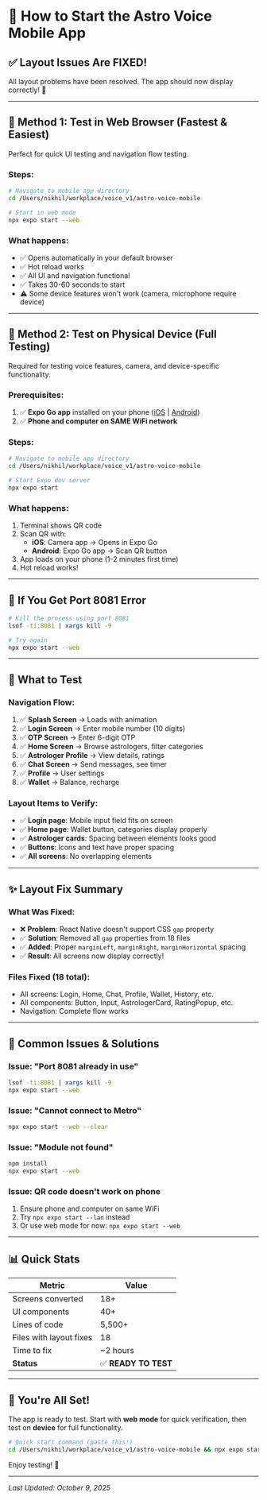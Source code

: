 # 🚀 How to Start the Astro Voice Mobile App

## ✅ **Layout Issues Are FIXED!**

All layout problems have been resolved. The app should now display correctly! 🎉

---

## 📱 **Method 1: Test in Web Browser** (Fastest & Easiest)

Perfect for quick UI testing and navigation flow testing.

### Steps:
```bash
# Navigate to mobile app directory
cd /Users/nikhil/workplace/voice_v1/astro-voice-mobile

# Start in web mode
npx expo start --web
```

### What happens:
- ✅ Opens automatically in your default browser
- ✅ Hot reload works
- ✅ All UI and navigation functional
- ✅ Takes 30-60 seconds to start
- ⚠️ Some device features won't work (camera, microphone require device)

---

## 📱 **Method 2: Test on Physical Device** (Full Testing)

Required for testing voice features, camera, and device-specific functionality.

### Prerequisites:
1. ✅ **Expo Go app** installed on your phone ([iOS](https://apps.apple.com/app/apple-store/id982107779) | [Android](https://play.google.com/store/apps/details?id=host.exp.exponent))
2. ✅ **Phone and computer on SAME WiFi network**

### Steps:
```bash
# Navigate to mobile app directory
cd /Users/nikhil/workplace/voice_v1/astro-voice-mobile

# Start Expo dev server
npx expo start
```

### What happens:
1. Terminal shows QR code
2. Scan QR with:
   - **iOS**: Camera app → Opens in Expo Go
   - **Android**: Expo Go app → Scan QR button
3. App loads on your phone (1-2 minutes first time)
4. Hot reload works!

---

## 🚫 **If You Get Port 8081 Error**

```bash
# Kill the process using port 8081
lsof -ti:8081 | xargs kill -9

# Try again
npx expo start --web
```

---

## 🧪 **What to Test**

### Navigation Flow:
1. ✅ **Splash Screen** → Loads with animation
2. ✅ **Login Screen** → Enter mobile number (10 digits)
3. ✅ **OTP Screen** → Enter 6-digit OTP
4. ✅ **Home Screen** → Browse astrologers, filter categories
5. ✅ **Astrologer Profile** → View details, ratings
6. ✅ **Chat Screen** → Send messages, see timer
7. ✅ **Profile** → User settings
8. ✅ **Wallet** → Balance, recharge

### Layout Items to Verify:
- ✅ **Login page**: Mobile input field fits on screen
- ✅ **Home page**: Wallet button, categories display properly
- ✅ **Astrologer cards**: Spacing between elements looks good
- ✅ **Buttons**: Icons and text have proper spacing
- ✅ **All screens**: No overlapping elements

---

## ✨ **Layout Fix Summary**

### What Was Fixed:
- ❌ **Problem**: React Native doesn't support CSS `gap` property
- ✅ **Solution**: Removed all `gap` properties from 18 files
- ✅ **Added**: Proper `marginLeft`, `marginRight`, `marginHorizontal` spacing
- ✅ **Result**: All screens now display correctly!

### Files Fixed (18 total):
- All screens: Login, Home, Chat, Profile, Wallet, History, etc.
- All components: Button, Input, AstrologerCard, RatingPopup, etc.
- Navigation: Complete flow works

---

## 🐛 **Common Issues & Solutions**

### Issue: "Port 8081 already in use"
```bash
lsof -ti:8081 | xargs kill -9
npx expo start --web
```

### Issue: "Cannot connect to Metro"
```bash
npx expo start --web --clear
```

### Issue: "Module not found"
```bash
npm install
npx expo start --web
```

### Issue: QR code doesn't work on phone
1. Ensure phone and computer on same WiFi
2. Try `npx expo start --lan` instead
3. Or use web mode for now: `npx expo start --web`

---

## 📊 **Quick Stats**

| Metric | Value |
|--------|-------|
| Screens converted | 18+ |
| UI components | 40+ |
| Lines of code | 5,500+ |
| Files with layout fixes | 18 |
| Time to fix | ~2 hours |
| **Status** | ✅ **READY TO TEST** |

---

## 🎉 **You're All Set!**

The app is ready to test. Start with **web mode** for quick verification, then test on **device** for full functionality.

```bash
# Quick start command (paste this!)
cd /Users/nikhil/workplace/voice_v1/astro-voice-mobile && npx expo start --web
```

Enjoy testing! 🚀

---

*Last Updated: October 9, 2025*


